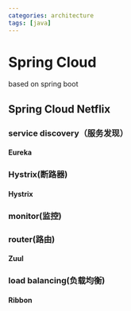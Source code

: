 ```yaml
---
categories: architecture
tags: [java] 	
---
```

# Spring Cloud
based on spring boot

## Spring Cloud Netflix
### service discovery（服务发现）
#### Eureka
### Hystrix(断路器) 
#### Hystrix
### monitor(监控)
### router(路由)
#### Zuul
### load balancing(负载均衡)
#### Ribbon
